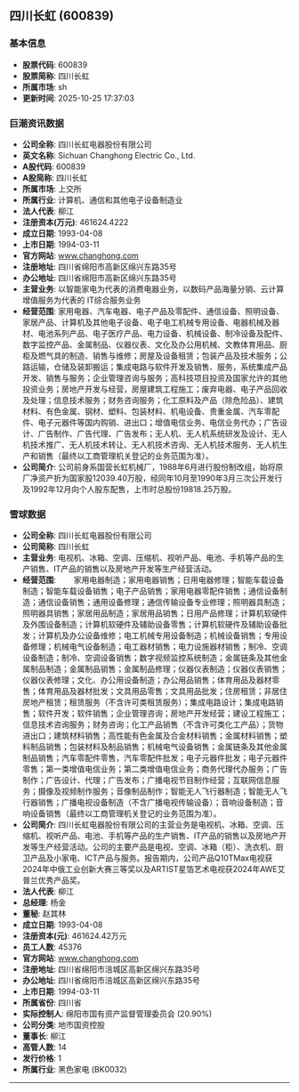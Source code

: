 ## 四川长虹 (600839)

### 基本信息

- **股票代码**: 600839
- **股票简称**: 四川长虹
- **所属市场**: sh
- **更新时间**: 2025-10-25 17:37:03

### 巨潮资讯数据

- **公司全称**: 四川长虹电器股份有限公司
- **英文名称**: Sichuan Changhong Electric Co., Ltd.
- **A股代码**: 600839
- **A股简称**: 四川长虹
- **所属市场**: 上交所
- **所属行业**: 计算机、通信和其他电子设备制造业
- **法人代表**: 柳江
- **注册资本(万元)**: 461624.4222
- **成立日期**: 1993-04-08
- **上市日期**: 1994-03-11
- **官方网站**: www.changhong.com
- **注册地址**: 四川省绵阳市高新区绵兴东路35号
- **办公地址**: 四川省绵阳市高新区绵兴东路35号
- **主营业务**: 以智能家电为代表的消费电器业务，以数码产品海量分销、云计算增值服务为代表的 IT综合服务业务
- **经营范围**: 家用电器、汽车电器、电子产品及零配件、通信设备、照明设备、家居产品、计算机及其他电子设备、电子电工机械专用设备、电器机械及器材、电池系列产品、电子医疗产品、电力设备、机械设备、制冷设备及配件、数字监控产品、金属制品、仪器仪表、文化及办公用机械、文教体育用品、厨柜及燃气具的制造、销售与维修；房屋及设备租赁；包装产品及技术服务；公路运输，仓储及装卸搬运；集成电路与软件开发及销售、服务，系统集成产品开发、销售与服务；企业管理咨询与服务；高科技项目投资及国家允许的其他投资业务；房地产开发与经营，房屋建筑工程施工；废弃电器、电子产品回收及处理；信息技术服务；财务咨询服务；化工原料及产品（除危险品）、建筑材料、有色金属、钢材、塑料、包装材料、机电设备、贵重金属、汽车零配件、电子元器件等国内购销、进出口；增值电信业务、电信业务代办；广告设计、广告制作、广告代理、广告发布；无人机、无人机系统研发及设计、无人机技术推广、无人机技术转让、无人机技术咨询、无人机技术服务、无人机生产和销售（最终以工商管理机关登记的业务范围为准）。
- **公司简介**: 公司前身系国营长虹机械厂，1988年6月进行股份制改组，始将原厂净资产折为国家股12039.40万股，经同年10月至1990年3月三次公开发行及1992年12月向个人股东配售，上市时总股份19818.25万股。

### 雪球数据

- **公司全称**: 四川长虹电器股份有限公司
- **公司简称**: 四川长虹
- **主营业务**: 电视机、冰箱、空调、压缩机、视听产品、电池、手机等产品的生产销售、IT产品的销售以及房地产开发等生产经营活动。
- **经营范围**: 　　家用电器制造；家用电器销售；日用电器修理；智能车载设备制造；智能车载设备销售；电子产品销售；家用电器零配件销售；通信设备制造；通信设备销售；通用设备修理；通信传输设备专业修理；照明器具制造；照明器具销售；家居用品制造；家居用品销售；日用产品修理；计算机软硬件及外围设备制造；计算机软硬件及辅助设备零售；计算机软硬件及辅助设备批发；计算机及办公设备维修；电工机械专用设备制造；机械设备销售；专用设备修理；机械电气设备制造；电工器材销售；电力设施器材销售；制冷、空调设备制造；制冷、空调设备销售；数字视频监控系统制造；金属链条及其他金属制品制造；金属制品销售；金属制品修理；仪器仪表制造；仪器仪表销售；仪器仪表修理；文化、办公用设备制造；办公用品销售；体育用品及器材零售；体育用品及器材批发；文具用品零售；文具用品批发；住房租赁；非居住房地产租赁；租赁服务（不含许可类租赁服务）；集成电路设计；集成电路销售；软件开发；软件销售；企业管理咨询；房地产开发经营；建设工程施工；信息技术咨询服务；财务咨询；化工产品销售（不含许可类化工产品）；货物进出口；建筑材料销售；高性能有色金属及合金材料销售；金属材料销售；塑料制品销售；包装材料及制品销售；机械电气设备销售；金属链条及其他金属制品销售；汽车零配件零售，汽车零配件批发；电子元器件批发；电子元器件零售；第一类增值电信业务；第二类增值电信业务；商务代理代办服务；广告制作；广告设计、代理；广告发布；广播电视节目制作经营；互联网信息服务；摄像及视频制作服务；音像制品制作；智能无人飞行器制造；智能无人飞行器销售；广播电视设备制造（不含广播电视传输设备）；音响设备制造；音响设备销售（最终以工商管理机关登记的业务范围为准）。
- **公司简介**: 四川长虹电器股份有限公司的主营业务是电视机、冰箱、空调、压缩机、视听产品、电池、手机等产品的生产销售、IT产品的销售以及房地产开发等生产经营活动。公司的主要产品是电视、空调、冰箱（柜）、洗衣机、厨卫产品及小家电、ICT产品与服务。报告期内，公司产品Q10TMax电视获2024年中俄工业创新大赛三等奖以及ARTIST星箔艺术电视获2024年AWE艾普兰优秀产品奖。
- **法人代表**: 柳江
- **总经理**: 杨金
- **董秘**: 赵其林
- **成立日期**: 1993-04-08
- **注册资本(元)**: 461624.42万元
- **员工人数**: 45376
- **官方网站**: www.changhong.com
- **注册地址**: 四川省绵阳市涪城区高新区绵兴东路35号
- **办公地址**: 四川省绵阳市涪城区高新区绵兴东路35号
- **上市日期**: 1994-03-11
- **所属省份**: 四川省
- **实际控制人**: 绵阳市国有资产监督管理委员会 (20.90%)
- **公司分类**: 地市国资控股
- **董事长**: 柳江
- **高管人数**: 14
- **发行价格**: 1
- **所属行业**: 黑色家电 (BK0032)

---